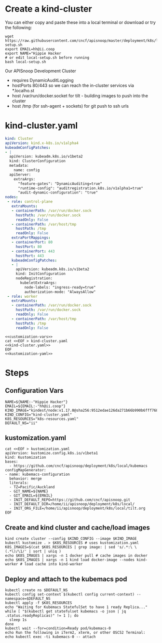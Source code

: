 
# Create a kind-cluster

You can either copy and paste these into a local terminal or download or try the following:

```shell
wget https://raw.githubusercontent.com/cncf/apisnoop/master/deployment/k8s/local/kubemacs/local-setup.sh
export EMAIL=hh@ii.coop
export NAME="Hippie Hacker
# or edit local-setup.sh before running
bash local-setup.sh
```

Our APISnoop Development Cluster

-   requires DynamicAuditLogging
-   hostPorts 80/443 so we can reach the in-cluster services via \*.localho.st
-   host /var/run/docker.socket for tilt - building images to push into the cluster
-   host /tmp (for ssh-agent + sockets) for git push to ssh urls

# kind-cluster.yaml

```yaml
kind: Cluster
apiVersion: kind.x-k8s.io/v1alpha4
kubeadmConfigPatches:
- |
  apiVersion: kubeadm.k8s.io/v1beta2
  kind: ClusterConfiguration
  metadata:
    name: config
  apiServer:
    extraArgs:
      "feature-gates": "DynamicAuditing=true"
      "runtime-config": "auditregistration.k8s.io/v1alpha1=true"
      "audit-dynamic-configuration": "true"
nodes:
 - role: control-plane
   extraMounts:
   - containerPath: /var/run/docker.sock
     hostPath: /var/run/docker.sock
     readOnly: False
   - containerPath: /var/host/tmp
     hostPath: /tmp
     readOnly: False
   extraPortMappings:
   - containerPort: 80
     hostPort: 80
   - containerPort: 443
     hostPort: 443
   kubeadmConfigPatches:
   - |
     apiVersion: kubeadm.k8s.io/v1beta2
     kind: InitConfiguration
     nodeRegistration:
       kubeletExtraArgs:
         node-labels: "ingress-ready=true"
         authorization-mode: "AlwaysAllow"
 - role: worker
   extraMounts:
   - containerPath: /var/run/docker.sock
     hostPath: /var/run/docker.sock
     readOnly: False
   - containerPath: /var/host/tmp
     hostPath: /tmp
     readOnly: False
```

```shell
<<customization-vars>>
cat <<EOF > kind-cluster.yaml
<<kind-cluster.yaml>>
EOF
<<kustomization-yaml>>
```

# Steps

## Configuration Vars

```shell
NAME=${NAME:-"Hippie Hacker"}
EMAIL=${EMAIL:-"hh@ii.coop"}
KIND_IMAGE="kindest/node:v1.17.0@sha256:9512edae126da271b66b990b6fff768fbb7cd786c7d39e86bdf55906352fdf62"
KIND_CONFIG="kind-cluster.yaml"
K8S_RESOURCES="k8s-resources.yaml"
DEFAULT_NS="ii"
```

## kustomization.yaml

```shell
cat <<EOF > kustomization.yaml
apiVersion: kustomize.config.k8s.io/v1beta1
kind: Kustomization
bases:
  - https://github.com/cncf/apisnoop/deployment/k8s/local/kubemacs
configMapGenerator:
- name: kubemacs-configuration
  behavior: merge
  literals:
  - TZ=Pacific/Auckland
  - GIT_NAME=${NAME}
  - GIT_EMAIL=${EMAIL}
  - INIT_DEFAULT_REPO=https://github.com/cncf/apisnoop.git
  - INIT_DEFAULT_DIR=/home/ii/apisnoop/deployment/k8s/local/
  - INIT_ORG_FILE=/home/ii/apisnoop/deployment/k8s/local/tilt.org
EOF
```

## Create and kind cluster and cache/load images

```shell
kind create cluster --config $KIND_CONFIG --image $KIND_IMAGE
kubectl kustomize . > $K8S_RESOURCES # uses kustomization.yaml
K8S_IMAGES=$(cat $K8S_RESOURCES | grep image: | sed 's/.*:\ \(.*\)/\1/' | sort | uniq )
echo $K8S_IMAGES | xargs -n 1 docker pull # cache images in docker
echo $K8S_IMAGES | xargs -n 1 kind load docker-image --nodes kind-worker # load cache into kind-worker
```

## Deploy and attach to the kubemacs pod

```shell
kubectl create ns $DEFAULT_NS
kubectl config set-context $(kubectl config current-context) --namespace=$DEFAULT_NS
kubectl apply -f $K8S_RESOURCES
echo "Waiting for Kubemacs StatefulSet to have 1 ready Replica..."
while [ "$(kubectl get statefulset kubemacs -o json | jq .status.readyReplicas)" != 1 ]; do
  sleep 1s
done
kubectl wait --for=condition=Ready pod/kubemacs-0
echo Run the following in iTerm2, xterm, or other OSC52 Terminal:
echo kubectl exec -ti kubemacs-0 -- attach
```
